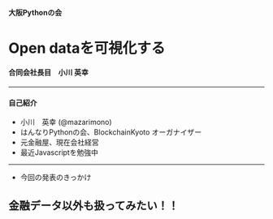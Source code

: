 
#### 大阪Pythonの会
# Open dataを可視化する   
#### 合同会社長目　小川 英幸

---    

#### 自己紹介   
- 小川　英幸 (@mazarimono)     
- はんなりPythonの会、BlockchainKyoto オーガナイザー    
- 元金融屋、現在会社経営    
- 最近Javascriptを勉強中    

---

- 今回の発表のきっかけ    
## 金融データ以外も扱ってみたい！！
